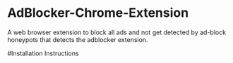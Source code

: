 # AdBlocker-Chrome-Extension
A web browser extension to block all ads and not get detected by ad-block honeypots that detects the adblocker extension.

#Installation Instructions
